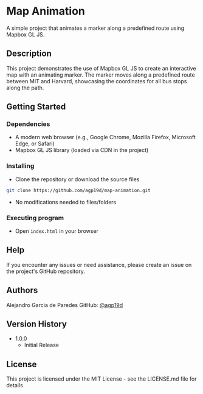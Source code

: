 # Map Animation

A simple project that animates a marker along a predefined route using Mapbox GL JS.

## Description

This project demonstrates the use of Mapbox GL JS to create an interactive map with an animating marker. The marker moves along a predefined route between MIT and Harvard, showcasing the coordinates for all bus stops along the path.

## Getting Started

### Dependencies

* A modern web browser (e.g., Google Chrome, Mozilla Firefox, Microsoft Edge, or Safari)
* Mapbox GL JS library (loaded via CDN in the project)

### Installing

* Clone the repository or download the source files
```bash
git clone https://github.com/agp19d/map-animation.git
```
* No modifications needed to files/folders

### Executing program

* Open `index.html` in your browser

## Help

If you encounter any issues or need assistance, please create an issue on the project's GitHub repository.

## Authors

Alejandro Garcia de Paredes
GitHub: [@agp19d](https://github.com/agp19d)

## Version History

* 1.0.0
    * Initial Release

## License

This project is licensed under the MIT License - see the LICENSE.md file for details
